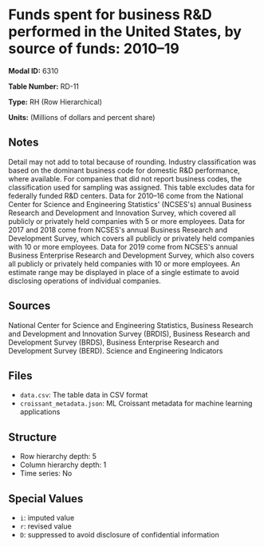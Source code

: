 # Funds spent for business R&D performed in the United States, by source of funds: 2010–19

**Modal ID:** 6310

**Table Number:** RD-11

**Type:** RH (Row Hierarchical)

**Units:** (Millions of dollars and percent share)

## Notes

Detail may not add to total because of rounding. Industry classification was based on the dominant business code for domestic R&D performance, where available. For companies that did not report business codes, the classification used for sampling was assigned. This table excludes data for federally funded R&D centers. Data for 2010–16 come from the National Center for Science and Engineering Statistics' (NCSES's) annual Business Research and Development and Innovation Survey, which covered all publicly or privately held companies with 5 or more employees. Data for 2017 and 2018 come from NCSES's annual Business Research and Development Survey, which covers all publicly or privately held companies with 10 or more employees. Data for 2019 come from NCSES's annual Business Enterprise Research and Development Survey, which also covers all publicly or privately held companies with 10 or more employees. An estimate range may be displayed in place of a single estimate to avoid disclosing operations of individual companies.

## Sources

National Center for Science and Engineering Statistics, Business Research and Development and Innovation Survey (BRDIS), Business Research and Development Survey (BRDS), Business Enterprise Research and Development Survey (BERD). Science and Engineering Indicators

## Files

- `data.csv`: The table data in CSV format
- `croissant_metadata.json`: ML Croissant metadata for machine learning applications

## Structure

- Row hierarchy depth: 5
- Column hierarchy depth: 1
- Time series: No

## Special Values

- `i`: imputed value
- `r`: revised value
- `D`: suppressed to avoid disclosure of confidential information
